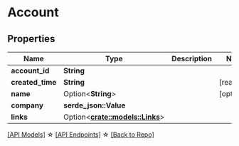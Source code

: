 # Account

## Properties

Name | Type | Description | Notes
------------ | ------------- | ------------- | -------------
**account_id** | **String** |  | 
**created_time** | **String** |  | [readonly]
**name** | Option<**String**> |  | [optional]
**company** | **serde_json::Value** |  | 
**links** | Option<[**crate::models::Links**](Links.md)> |  |

[[API Models]](./README.md#documentation-for-models) ☆ [[API Endpoints]](./README.md#documentation-for-api-endpoints) ☆ [[Back to Repo]](./README.md)



